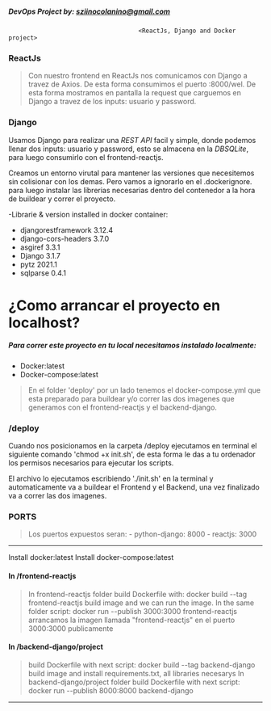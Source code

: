 ##### DevOps Project by: sziinocolanino@gmail.com

                                        <ReactJs, Django and Docker project>

### ReactJs

 >Con nuestro frontend en ReactJs nos comunicamos con Django a travez de Axios. De esta forma consumimos el puerto :8000/wel. De esta forma mostramos en pantalla la request que carguemos en Django a travez de los inputs: usuario y password.

### Django

Usamos Django para realizar una *REST API* facil y simple, donde podemos llenar dos inputs: usuario y password, esto se almacena en la *DBSQLite*, para luego consumirlo con el frontend-reactjs.

Creamos un entorno virutal para mantener las versiones que necesitemos sin colisionar con los demas. Pero vamos a ignorarlo en el .dockerignore. para luego instalar las librerias necesarias dentro del contenedor a la hora de buildear y correr el proyecto.

-Librarie & version installed in docker container:
 - djangorestframework 3.12.4
 - django-cors-headers 3.7.0
 - asgiref 3.3.1
 - Django 3.1.7
 - pytz 2021.1
 - sqlparse 0.4.1

# ¿Como arrancar el proyecto en localhost?

##### Para correr este proyecto en tu local necesitamos instalado localmente:
- Docker:latest
- Docker-compose:latest

>   En el folder 'deploy' por un lado tenemos el docker-compose.yml que esta preparado para buildear y/o correr las dos imagenes que generamos con el frontend-reactjs y el backend-django.
 
### /deploy

Cuando nos posicionamos en la carpeta /deploy ejecutamos en terminal el siguiente comando 'chmod +x init.sh', 
de esta forma le das a tu ordenador los permisos necesarios para ejecutar los scripts.

 El archivo lo ejecutamos escribiendo './init.sh' en la terminal y automaticamente va a buildear el Frontend y el Backend, una vez finalizado va a correr las dos imagenes.

###  PORTS
>Los puertos expuestos seran:
    - python-django: 8000
    - reactjs: 3000

---
<!-- [![My Skills](https://skillicons.dev/icons?i=docker)](https://skillicons.dev) -->
Install docker:latest
Install docker-compose:latest

#### In /frontend-reactjs
>In frontend-reactjs folder build Dockerfile with: docker build --tag frontend-reactjs
build image and we can run the image.
In the same folder script: docker run --publish 3000:3000 frontend-reactjs
arrancamos la imagen llamada "frontend-reactjs" en el puerto 3000:3000 publicamente

#### In /backend-django/project
> build Dockerfile with next script: docker build --tag  backend-django
build image and install requirements.txt, all libraries necesarys
In backend-django/project folder build Dockerfile with next script: docker run --publish 8000:8000 backend-django

---



<!-- ![https://www.linkedin.com/in/stefano-ziino-colanino-199898160/][linkedin-shield] -->

<!-- [linkedin-shield]: https://img.shields.io/badge/-LinkedIn-black.svg?style=for-the-badge&logo=linkedin&colorB=555 -->

